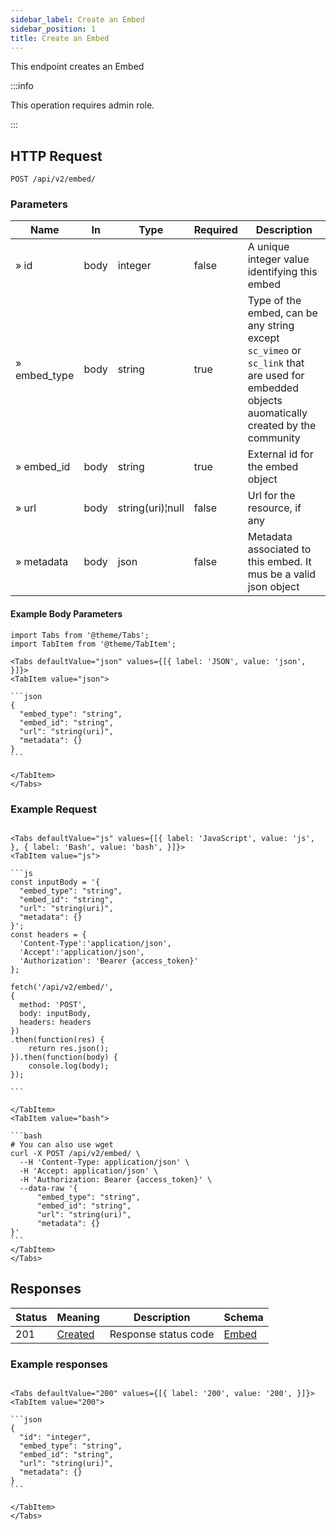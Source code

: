 ```yaml
---
sidebar_label: Create an Embed
sidebar_position: 1
title: Create an Embed
---
```


This endpoint creates an Embed

:::info

This operation requires admin role.

:::

## HTTP Request

`POST /api/v2/embed/`

### Parameters

|Name|In|Type|Required| Description                                                                                                                                  |
|---|---|---|---|----------------------------------------------------------------------------------------------------------------------------------------------|
|» id|body|integer|false| A unique integer value identifying this embed                                                                                                |
|» embed_type|body|string|true| Type of the embed, can be any string except `sc_vimeo` or `sc_link` that are used for embedded objects auomatically created by the community |
|» embed_id|body|string|true| External id for the embed object                                                                                                             |
|» url|body|string(uri)¦null|false| Url for the resource, if any                                                                                                                 |
|» metadata|body|json|false| Metadata associated to this embed. It mus be a valid json object                                                                             |

#### Example Body Parameters

````mdx-code-block
import Tabs from '@theme/Tabs';
import TabItem from '@theme/TabItem';

<Tabs defaultValue="json" values={[{ label: 'JSON', value: 'json', }]}>
<TabItem value="json">

```json
{
  "embed_type": "string",
  "embed_id": "string",
  "url": "string(uri)",
  "metadata": {}
}
```

</TabItem>
</Tabs>
````

### Example Request

````mdx-code-block

<Tabs defaultValue="js" values={[{ label: 'JavaScript', value: 'js', }, { label: 'Bash', value: 'bash', }]}>
<TabItem value="js">

```js
const inputBody = '{
  "embed_type": "string",
  "embed_id": "string",
  "url": "string(uri)",
  "metadata": {}
}';
const headers = {
  'Content-Type':'application/json',
  'Accept':'application/json',
  'Authorization': 'Bearer {access_token}'
};

fetch('/api/v2/embed/',
{
  method: 'POST',
  body: inputBody,
  headers: headers
})
.then(function(res) {
    return res.json();
}).then(function(body) {
    console.log(body);
});

```

</TabItem>
<TabItem value="bash">

```bash
# You can also use wget
curl -X POST /api/v2/embed/ \
  --H 'Content-Type: application/json' \
  -H 'Accept: application/json' \
  -H 'Authorization: Bearer {access_token}' \
  --data-raw '{
      "embed_type": "string",
      "embed_id": "string",
      "url": "string(uri)",
      "metadata": {}
}'
```
</TabItem>
</Tabs>
````

## Responses

|Status|Meaning|Description|Schema|
|---|---|---|---|
|201|[Created](https://tools.ietf.org/html/rfc7231#section-6.3.2)|Response status code|[Embed](/docs/apireference/v2/schemas/embed)|

### Example responses


````mdx-code-block

<Tabs defaultValue="200" values={[{ label: '200', value: '200', }]}>
<TabItem value="200">

```json
{
  "id": "integer",
  "embed_type": "string",
  "embed_id": "string",
  "url": "string(uri)",
  "metadata": {}
}
```

</TabItem>
</Tabs>
````




